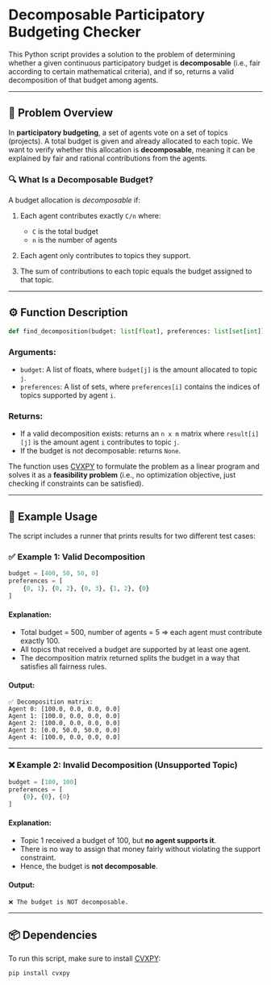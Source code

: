 

# Decomposable Participatory Budgeting Checker 

This Python script provides a solution to the problem of determining whether a given continuous participatory budget is **decomposable** (i.e., fair according to certain mathematical criteria), and if so, returns a valid decomposition of that budget among agents.

---

## 📘 Problem Overview

In **participatory budgeting**, a set of agents vote on a set of topics (projects). A total budget is given and already allocated to each topic. We want to verify whether this allocation is **decomposable**, meaning it can be explained by fair and rational contributions from the agents.

### 🔍 What Is a Decomposable Budget?

A budget allocation is *decomposable* if:

1. Each agent contributes exactly `C/n` where:
   - `C` is the total budget
   - `n` is the number of agents

2. Each agent only contributes to topics they support.

3. The sum of contributions to each topic equals the budget assigned to that topic.

---

## ⚙️ Function Description

```python
def find_decomposition(budget: list[float], preferences: list[set[int]]) -> Optional[list[list[float]]]
````

### Arguments:

* `budget`: A list of floats, where `budget[j]` is the amount allocated to topic `j`.
* `preferences`: A list of sets, where `preferences[i]` contains the indices of topics supported by agent `i`.

### Returns:

* If a valid decomposition exists: returns an `n x m` matrix where `result[i][j]` is the amount agent `i` contributes to topic `j`.
* If the budget is not decomposable: returns `None`.

The function uses [CVXPY](https://www.cvxpy.org/) to formulate the problem as a linear program and solves it as a **feasibility problem** (i.e., no optimization objective, just checking if constraints can be satisfied).

---

## 🧪 Example Usage

The script includes a runner that prints results for two different test cases:

### ✅ Example 1: Valid Decomposition

```python
budget = [400, 50, 50, 0]
preferences = [
    {0, 1}, {0, 2}, {0, 3}, {1, 2}, {0}
]
```

#### Explanation:

* Total budget = 500, number of agents = 5 ⇒ each agent must contribute exactly 100.
* All topics that received a budget are supported by at least one agent.
* The decomposition matrix returned splits the budget in a way that satisfies all fairness rules.

#### Output:

```
✅ Decomposition matrix:
Agent 0: [100.0, 0.0, 0.0, 0.0]
Agent 1: [100.0, 0.0, 0.0, 0.0]
Agent 2: [100.0, 0.0, 0.0, 0.0]
Agent 3: [0.0, 50.0, 50.0, 0.0]
Agent 4: [100.0, 0.0, 0.0, 0.0]
```

---

### ❌ Example 2: Invalid Decomposition (Unsupported Topic)

```python
budget = [100, 100]
preferences = [
    {0}, {0}, {0}
]
```

#### Explanation:

* Topic 1 received a budget of 100, but **no agent supports it**.
* There is no way to assign that money fairly without violating the support constraint.
* Hence, the budget is **not decomposable**.

#### Output:

```
❌ The budget is NOT decomposable.
```

---

## 📦 Dependencies

To run this script, make sure to install [CVXPY](https://www.cvxpy.org/):

```bash
pip install cvxpy
```
